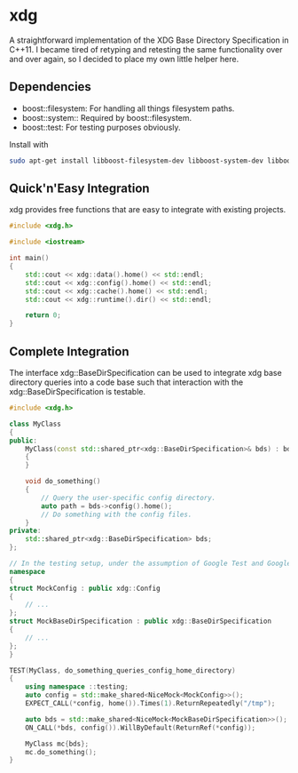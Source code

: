 # xdg

A straightforward implementation of the XDG Base Directory Specification in C++11.
I became tired of retyping and retesting the same functionality over and over again,
so I decided to place my own little helper here.

## Dependencies

 - boost::filesystem: For handling all things filesystem paths.
 - boost::system:: Required by boost::filesystem.
 - boost::test: For testing purposes obviously.

Install with
```bash
sudo apt-get install libboost-filesystem-dev libboost-system-dev libboost-test-dev
```

## Quick'n'Easy Integration

xdg provides free functions that are easy to integrate with existing projects.
```cpp
#include <xdg.h>

#include <iostream>

int main()
{
	std::cout << xdg::data().home() << std::endl;
	std::cout << xdg::config().home() << std::endl;
	std::cout << xdg::cache().home() << std::endl;
	std::cout << xdg::runtime().dir() << std::endl;

	return 0;
}
```

## Complete Integration

The interface xdg::BaseDirSpecification can be used to integrate xdg base directory
queries into a code base such that interaction with the xdg::BaseDirSpecification is testable.

```cpp
#include <xdg.h>

class MyClass
{
public:
    MyClass(const std::shared_ptr<xdg::BaseDirSpecification>& bds) : bds{bds}
    {
    }

    void do_something()
    {
        // Query the user-specific config directory.
        auto path = bds->config().home();
        // Do something with the config files.
    }
private:
	std::shared_ptr<xdg::BaseDirSpecification> bds;
};

// In the testing setup, under the assumption of Google Test and Google Mock.
namespace
{
struct MockConfig : public xdg::Config
{
    // ...
};
struct MockBaseDirSpecification : public xdg::BaseDirSpecification
{
    // ...
};
}

TEST(MyClass, do_something_queries_config_home_directory)
{
    using namespace ::testing;
    auto config = std::make_shared<NiceMock<MockConfig>>();
    EXPECT_CALL(*config, home()).Times(1).ReturnRepeatedly("/tmp");

    auto bds = std::make_shared<NiceMock<MockBaseDirSpecification>>();
    ON_CALL(*bds, config()).WillByDefault(ReturnRef(*config));

    MyClass mc{bds};
    mc.do_something();
}
```
